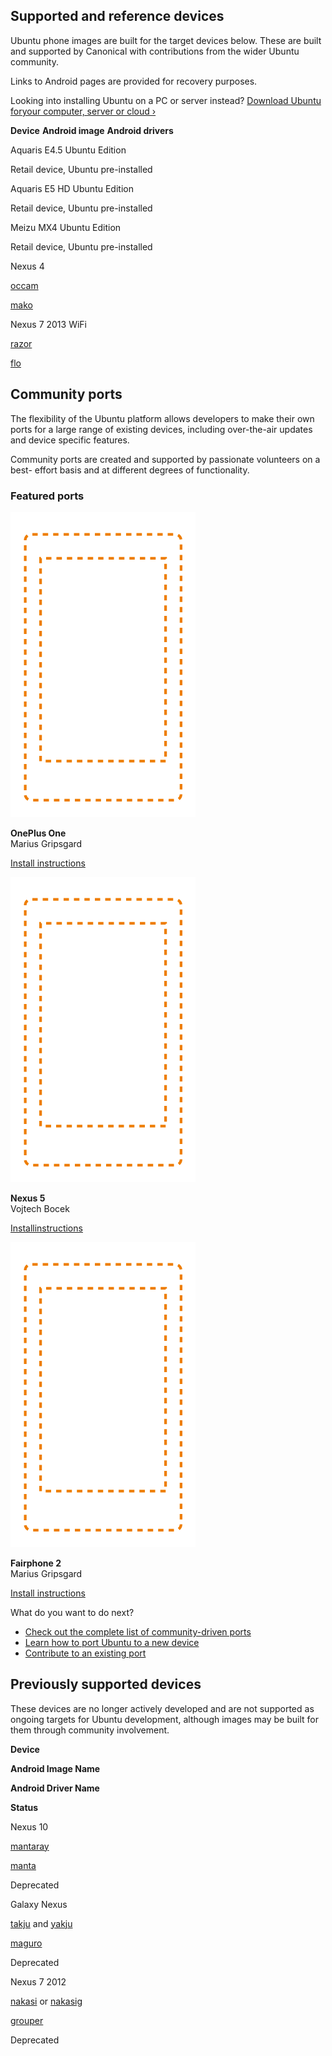 





## Supported and reference devices

Ubuntu phone images are built for the target devices below. These are built
and supported by Canonical with contributions from the wider Ubuntu community.

Links to Android pages are provided for recovery purposes.

Looking into installing Ubuntu on a PC or server instead? [Download Ubuntu foryour computer, server or cloud ›](http://www.ubuntu.com/download)

**Device**
**Android image**
**Android drivers**

Aquaris E4.5 Ubuntu Edition

Retail device, Ubuntu pre-installed

Aquaris E5 HD Ubuntu Edition

Retail device, Ubuntu pre-installed

Meizu MX4 Ubuntu Edition

Retail device, Ubuntu pre-installed

Nexus 4

[occam](https://developers.google.com/android/nexus/images#occam)

[mako](https://developers.google.com/android/nexus/drivers#mako)

Nexus 7 2013 WiFi

[razor](https://developers.google.com/android/nexus/images#razor)

[flo](https://developers.google.com/android/nexus/drivers#flo)





## Community ports

The flexibility of the Ubuntu platform allows developers to make their own
ports for a large range of existing devices, including over-the-air updates
and device specific features.

Community ports are created and supported by passionate volunteers on a best-
effort basis and at different degrees of functionality.

### Featured ports

![](../../media/f365ca35-b466-4bd9-956a-9a3b7c3fac09-cms_page_media/27/tel_blank.png)

**OnePlus One**  
Marius Gripsgard

[Install instructions](https://devices.ubports.com/#/bacon)

![](../../media/f365ca35-b466-4bd9-956a-9a3b7c3fac09-cms_page_media/27/tel_blank.png)

**Nexus 5**  
Vojtech Bocek

[Installinstructions](https://wiki.ubuntu.com/Touch/Devices#Server_at_http:.2BAC8ALw-system-image.tasemnice.eu)

![](../../media/f365ca35-b466-4bd9-956a-9a3b7c3fac09-cms_page_media/27/tel_blank.png)

**Fairphone 2**  
Marius Gripsgard

[Install instructions](https://devices.ubports.com/#/FP2)

What do you want to do next?

  * [Check out the complete list of community-driven ports](https://wiki.ubuntu.com/Touch/Devices)
  * [Learn how to port Ubuntu to a new device](https://developer.ubuntu.com/en/start/ubuntu-for-devices/porting-new-device)
  * [Contribute to an existing port](https://webchat.freenode.net/?channels=ubuntu-touch)





## Previously supported devices

These devices are no longer actively developed and are not supported as
ongoing targets for Ubuntu development, although images may be built for them
through community involvement.

**Device**

**Android Image Name**

**Android Driver Name**

**Status**

Nexus 10

[mantaray](https://developers.google.com/android/nexus/images#mantaray)

[manta](https://developers.google.com/android/nexus/drivers#manta)

Deprecated

Galaxy Nexus

[takju](https://developers.google.com/android/nexus/images#takju) and
[yakju](https://developers.google.com/android/nexus/images#yakju)

[maguro](https://developers.google.com/android/nexus/drivers#maguro)

Deprecated

Nexus 7 2012

[nakasi](https://developers.google.com/android/nexus/images#nakasi) or
[nakasig](https://developers.google.com/android/nexus/images#nakasig)

[grouper](https://developers.google.com/android/nexus/drivers#grouper)

Deprecated






